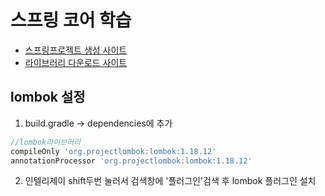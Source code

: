 
# 스프링 코어 학습
- [스프링프로젝트 생성 사이트](https://start.spring.io)
- [라이브러리 다운로드 사이트](https://mvnrepository.com)

## lombok 설정
1. build.gradle  ->  dependencies에 추가
```groovy
//lombok라이브러리
compileOnly 'org.projectlombok:lombok:1.18.12'
annotationProcessor 'org.projectlombok:lombok:1.18.12'
```

2. 인텔리제이 shift두번 눌러서 검색창에 '플러그인'검색 후 lombok 플러그인 설치